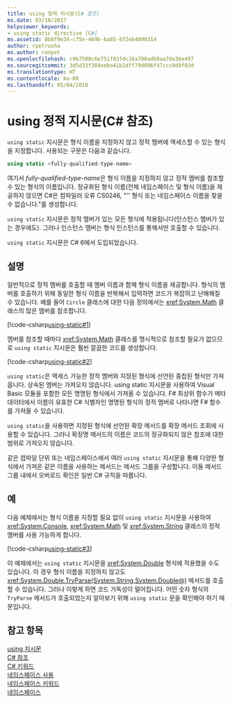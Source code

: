 ```yaml
---
title: using 정적 지시문(C# 참조)
ms.date: 03/10/2017
helpviewer_keywords:
- using static directive [C#]
ms.assetid: 8b8f9e34-c75e-469b-ba85-6f2eb4090314
author: rpetrusha
ms.author: ronpet
ms.openlocfilehash: c9b7508c6e751f83fdc16a700ad68aa7de36e497
ms.sourcegitcommit: 3d5d33f384eeba41b2dff79d096f47ccc8d8f03d
ms.translationtype: HT
ms.contentlocale: ko-KR
ms.lasthandoff: 05/04/2018
---
```

# <a name="using-static-directive-c-reference"></a>using 정적 지시문(C# 참조)

`using static` 지시문은 형식 이름을 지정하지 않고 정적 멤버에 액세스할 수 있는 형식을 지정합니다. 사용되는 구문은 다음과 같습니다.

```csharp
using static <fully-qualified-type-name>
```

여기서 *fully-qualified-type-name*은 형식 이름을 지정하지 않고 정적 멤버를 참조할 수 있는 형식의 이름입니다. 정규화된 형식 이름(전체 네임스페이스 및 형식 이름)을 제공하지 않으면 C#은 컴파일러 오류 CS0246, "'<type-name>' 형식 또는 네임스페이스 이름을 찾을 수 없습니다."를 생성합니다.

`using static` 지시문은 정적 멤버가 있는 모든 형식에 적용됩니다(인스턴스 멤버가 있는 경우에도). 그러나 인스턴스 멤버는 형식 인스턴스를 통해서만 호출할 수 있습니다.

`using static` 지시문은 C# 6에서 도입되었습니다.

## <a name="remarks"></a>설명
 
일반적으로 정적 멤버를 호출할 때 멤버 이름과 함께 형식 이름을 제공합니다. 형식의 멤버를 호출하기 위해 동일한 형식 이름을 반복해서 입력하면 코드가 복잡하고 난해해질 수 있습니다. 예를 들어 `Circle` 클래스에 대한 다음 정의에서는 <xref:System.Math> 클래스의 많은 멤버를 참조합니다.
  
[!code-csharp[using-static#1](../../../../samples/snippets/csharp/language-reference/keywords/using/using-static1.cs#1)]

멤버를 참조할 때마다 <xref:System.Math> 클래스를 명시적으로 참조할 필요가 없으므로 `using static` 지시문은 훨씬 깔끔한 코드를 생성합니다.

[!code-csharp[using-static#2](../../../../samples/snippets/csharp/language-reference/keywords/using/using-static2.cs#1)]

`using static`은 액세스 가능한 정적 멤버와 지정된 형식에 선언된 중첩된 형식만 가져옵니다.  상속된 멤버는 가져오지 않습니다.  using static 지시문을 사용하여 Visual Basic 모듈을 포함한 모든 명명된 형식에서 가져올 수 있습니다.  F# 최상위 함수가 메타데이터에서 이름이 유효한 C# 식별자인 명명된 형식의 정적 멤버로 나타나면 F# 함수를 가져올 수 있습니다.  
  
 `using static`을 사용하면 지정된 형식에 선언된 확장 메서드를 확장 메서드 조회에 사용할 수 있습니다.  그러나 확장명 메서드의 이름은 코드의 정규화되지 않은 참조에 대한 범위로 가져오지 않습니다.  
  
 같은 컴파일 단위 또는 네임스페이스에서 여러 `using static` 지시문을 통해 다양한 형식에서 가져온 같은 이름을 사용하는 메서드는 메서드 그룹을 구성합니다.  이들 메서드 그룹 내에서 오버로드 확인은 일반 C# 규칙을 따릅니다.  
  
## <a name="example"></a>예

다음 예제에서는 형식 이름을 지정할 필요 없이 `using static` 지시문을 사용하여 <xref:System.Console>, <xref:System.Math> 및 <xref:System.String> 클래스의 정적 멤버를 사용 가능하게 합니다.

[!code-csharp[using-static#3](../../../../samples/snippets/csharp/language-reference/keywords/using/using-static3.cs)]

이 예제에서는 `using static` 지시문을 <xref:System.Double> 형식에 적용했을 수도 있습니다. 이 경우 형식 이름을 지정하지 않고도 <xref:System.Double.TryParse(System.String,System.Double@)> 메서드를 호출할 수 있습니다. 그러나 이렇게 하면 코드 가독성이 떨어집니다. 어떤 숫자 형식의 `TryParse` 메서드가 호출되었는지 알아보기 위해 `using static` 문을 확인해야 하기 때문입니다.

## <a name="see-also"></a>참고 항목

[using 지시문](using-directive.md)   
[C# 참조](../../../csharp/language-reference/index.md)   
[C# 키워드](../../../csharp/language-reference/keywords/index.md)   
[네임스페이스 사용](../../../csharp/programming-guide/namespaces/using-namespaces.md)   
[네임스페이스 키워드](../../../csharp/language-reference/keywords/namespace-keywords.md)   
[네임스페이스](../../../csharp/programming-guide/namespaces/index.md)   
